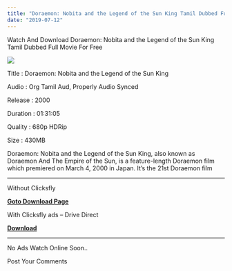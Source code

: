 ```yaml
---
title: "Doraemon: Nobita and the Legend of the Sun King Tamil Dubbed Full Movie Download"
date: "2019-07-12"
---
```


Watch And Download Doraemon: Nobita and the Legend of the Sun King Tamil Dubbed Full Movie For Free

[![](https://1.bp.blogspot.com/-zXzNjdIsBrU/XSiTDgs41eI/AAAAAAAABzw/dfyQ6D5YPgM6xb4Pt7Qsujl7MQ7_ZSwRACLcBGAs/s320/a5ac929eac2df901959d104f3f878eeb.jpg)](https://1.bp.blogspot.com/-zXzNjdIsBrU/XSiTDgs41eI/AAAAAAAABzw/dfyQ6D5YPgM6xb4Pt7Qsujl7MQ7_ZSwRACLcBGAs/s1600/a5ac929eac2df901959d104f3f878eeb.jpg)

Title : Doraemon: Nobita and the Legend of the Sun King

Audio : Org Tamil Aud, Properly Audio Synced

Release : 2000

Duration : 01:31:05

Quality : 680p HDRip

Size : 430MB

Doraemon: Nobita and the Legend of the Sun King, also known as Doraemon And The Empire of the Sun, is a feature-length Doraemon film which premiered on March 4, 2000 in Japan. It’s the 21st Doraemon film

* * *

Without Clicksfly

**[Goto Download Page](https://toonpirates.xyz/index.php?/forums/topic/243-doraemon-nobita-and-the-legend-of-the-sun-king-2000-in-tamil-720p-hdrip-org-aud-x264-430mb-esubs/)**

With Clicksfly ads – Drive Direct

**[Download](https://clk.ink/rs79MBMu)**

* * *

No Ads Watch Online Soon..

Post Your Comments
